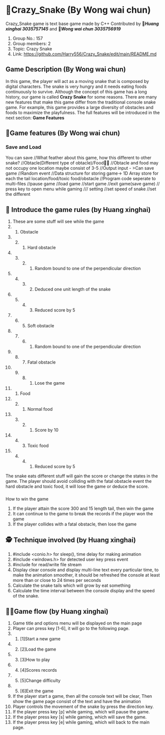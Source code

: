 # :snake:Crazy_Snake (By Wong wai chun)
 Crazy_Snake game is text base game made by C++
 Contributed by 👨__*Huang xinghai 3035757145*__ and 🧑__*Wong wai chun 3035756919*__
 1. Group No.: 157
 2. Group members: 2 
 3. Topic: Crazy Snake
 4. Link: https://github.com/Harry556/Crazy_Snake/edit/main/README.md
 
## Game Description (By Wong wai chun)
 In this game, the player will act as a moving snake that is composed by digital characters. The snake is very hungry and it needs eating foods continuously to survive.
 Although the concept of this game has a long history, our game is called **Crazy Snake** for some reasons. 
 There are many new features that make this game differ from the traditional console snake game. For example, this game provides a large diversity of obstacles and foods to maximize the playfulness.
 The full features will be introduced in the next section: **Game Features**

## :dragon_face:Game features (By Wong wai chun)
 
 ### Save and Load
  You can save
 //What feather about this game, how this different to other snake?
 //Obtacle(Different type of obtacle)/Food🍉🍋
 //Obtacle and food may not occupy one location maybe consist of 3-5
 //Output input - >Can save game
 //Random event
 //Data structure for storing game-> 1D Array store for each the tail location/food/toxic food/obstacle
 //Program code seperate to multi-files
 //pause game
 //load game
 //start game
 //exit game(save game)
// press key to open menu while gaming
/// setting
 //set speed of snake
 //set the different
 
 
## :seedling: Introduce the game rules (by Huang xinghai)
1. These are some stuff will see while the game
2. 1. Obstacle
3. 2. 1. Hard obstacle
4. 3. 2. 1. Random bound to one of the perpendicular direction
5. 4. 3. 2. Deduced one unit length of the snake
6. 5. 4. 3. Reduced score by 5
7. 6. 5. Soft obstacle
8. 7. 6. 1. Random bound to one of the perpendicular direction
9. 8. 7. Fatal obstacle
10. 9. 8. 1. Lose the game
11. 1. Food
12. 2. 1. Normal food
13. 3. 2. 1. Score by 10
14. 4. 3. Toxic food
15. 4. 4. 1. Reduced score by 5

The snake eats different stuff will gain the score or change the states in the game.
The player should avoid colliding with the fatal obstacle event the hard obstacle and toxic food, it will lose the game or deduce the score.

#####   
How to win the game
1. If the player attain the score 300 and 15 length tail, then win the game
2. It can continue to the game to break the records if the player won the game
3. If the player collides with a fatal obstacle, then lose the game

## :detective: Technique involved (by Huang xinghai)
1. #include <conio.h> for sleep(), time delay for making animation
2. #include <windows.h> for detected user key press event
3. #include <fstream> for read/write file stream
4. Display clear console and display multi-line text every particular time, to make the animation smoother, it should be refreshed the console at least more than or close to 24 times per seconds
5. Calculate the snake tails which will grow by eat something
6. Calculate the time interval between the console display and the speed of the snake. 

## :man_in_tuxedo:Game flow (by Huang xinghai)
1. Game title and options menu will be displayed on the main page
2. Player can press key [1-6], it will go to the following page.
3. 1. [1]Start a new game
4. 2. [2]Load the game
5. 3. [3]How to play
6. 4. [4]Scores records
7. 5. [5]Change difficulty
8. 5. [6]Exit the game 
9. If the player start a game, then all the console text will be clear, Then show the game page consist of the text and have the animation
10. Player controls the movement of the snake by press the direction key.
11. If the player press key [p] while gaming, which will pause the game.
12. If the player press key [s] while gaming, which will save the game.
13. If the player press key [e] while gaming, which will back to the main page.
